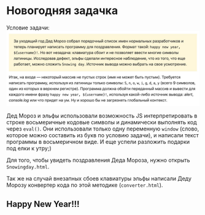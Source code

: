 # Новогодняя задачка
Условие задачи:
![Image](246936665_357723.jpg) 

Дед Мороз и эльфы использовали возможность JS интерпретировать 
в строке восьмеричные кодовые символы и динамически выполнять код 
через `eval()`. Они использовали только одну переменную `window` (слово, 
которое можно составить из букв по условию задачи), и написали текст 
программы в восьмеричном виде. И еще успели разложить подарки под елки 
к утру;) 

Для того, чтобы увидеть поздравления Деда Мороза, нужно открыть `Snowingday.html`.

Так же на случай внезапных сбоев клавиатуры эльфы написали Деду Морозу 
конвертер кода по этой методике (`converter.html`).
## Happy New Year!!!